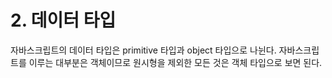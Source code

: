 # 2. 데이터 타입

자바스크립트의 데이터 타입은 primitive 타입과 object 타입으로 나뉜다. 자바스크립트를 이루는 대부분은 객체이므로 원시형을 제외한 모든 것은 객체 타입으로 보면 된다.
